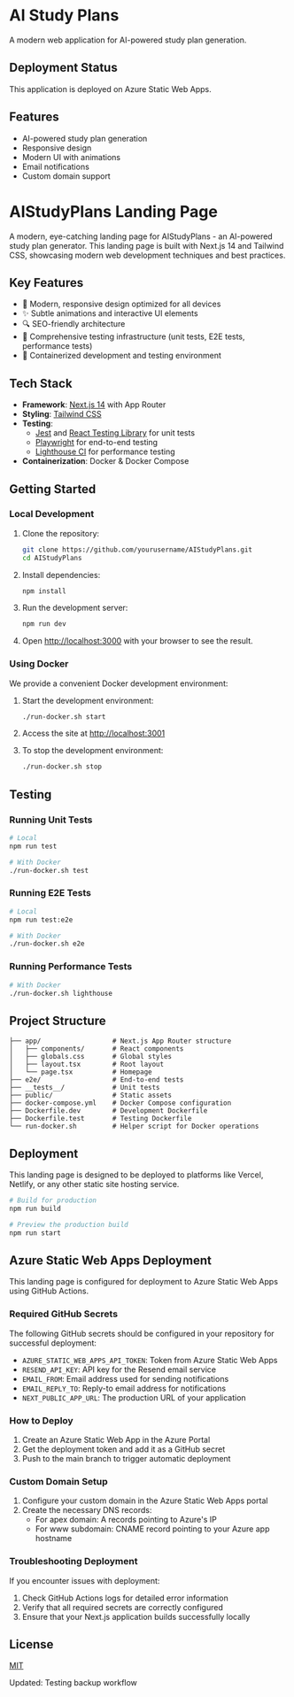 # AI Study Plans

A modern web application for AI-powered study plan generation.

## Deployment Status

This application is deployed on Azure Static Web Apps.

## Features

- AI-powered study plan generation
- Responsive design
- Modern UI with animations
- Email notifications
- Custom domain support

# AIStudyPlans Landing Page

A modern, eye-catching landing page for AIStudyPlans - an AI-powered study plan generator. This landing page is built with Next.js 14 and Tailwind CSS, showcasing modern web development techniques and best practices.

## Key Features

- 🚀 Modern, responsive design optimized for all devices
- ✨ Subtle animations and interactive UI elements
- 🔍 SEO-friendly architecture
- 🧪 Comprehensive testing infrastructure (unit tests, E2E tests, performance tests)
- 🐳 Containerized development and testing environment

## Tech Stack

- **Framework**: [Next.js 14](https://nextjs.org/) with App Router
- **Styling**: [Tailwind CSS](https://tailwindcss.com/)
- **Testing**:
  - [Jest](https://jestjs.io/) and [React Testing Library](https://testing-library.com/docs/react-testing-library/intro/) for unit tests
  - [Playwright](https://playwright.dev/) for end-to-end testing
  - [Lighthouse CI](https://github.com/GoogleChrome/lighthouse-ci) for performance testing
- **Containerization**: Docker & Docker Compose

## Getting Started

### Local Development

1. Clone the repository:
   ```bash
   git clone https://github.com/yourusername/AIStudyPlans.git
   cd AIStudyPlans
   ```

2. Install dependencies:
   ```bash
   npm install
   ```

3. Run the development server:
   ```bash
   npm run dev
   ```

4. Open [http://localhost:3000](http://localhost:3000) with your browser to see the result.

### Using Docker

We provide a convenient Docker development environment:

1. Start the development environment:
   ```bash
   ./run-docker.sh start
   ```

2. Access the site at [http://localhost:3001](http://localhost:3001)

3. To stop the development environment:
   ```bash
   ./run-docker.sh stop
   ```

## Testing

### Running Unit Tests

```bash
# Local
npm run test

# With Docker
./run-docker.sh test
```

### Running E2E Tests

```bash
# Local
npm run test:e2e

# With Docker
./run-docker.sh e2e
```

### Running Performance Tests

```bash
# With Docker
./run-docker.sh lighthouse
```

## Project Structure

```
├── app/                  # Next.js App Router structure
│   ├── components/       # React components
│   ├── globals.css       # Global styles
│   ├── layout.tsx        # Root layout
│   └── page.tsx          # Homepage
├── e2e/                  # End-to-end tests
├── __tests__/            # Unit tests
├── public/               # Static assets
├── docker-compose.yml    # Docker Compose configuration
├── Dockerfile.dev        # Development Dockerfile
├── Dockerfile.test       # Testing Dockerfile
└── run-docker.sh         # Helper script for Docker operations
```

## Deployment

This landing page is designed to be deployed to platforms like Vercel, Netlify, or any other static site hosting service.

```bash
# Build for production
npm run build

# Preview the production build
npm run start
```

## Azure Static Web Apps Deployment

This landing page is configured for deployment to Azure Static Web Apps using GitHub Actions.

### Required GitHub Secrets

The following GitHub secrets should be configured in your repository for successful deployment:

- `AZURE_STATIC_WEB_APPS_API_TOKEN`: Token from Azure Static Web Apps
- `RESEND_API_KEY`: API key for the Resend email service
- `EMAIL_FROM`: Email address used for sending notifications
- `EMAIL_REPLY_TO`: Reply-to email address for notifications
- `NEXT_PUBLIC_APP_URL`: The production URL of your application

### How to Deploy

1. Create an Azure Static Web App in the Azure Portal
2. Get the deployment token and add it as a GitHub secret
3. Push to the main branch to trigger automatic deployment

### Custom Domain Setup

1. Configure your custom domain in the Azure Static Web Apps portal
2. Create the necessary DNS records:
   - For apex domain: A records pointing to Azure's IP
   - For www subdomain: CNAME record pointing to your Azure app hostname

### Troubleshooting Deployment

If you encounter issues with deployment:

1. Check GitHub Actions logs for detailed error information
2. Verify that all required secrets are correctly configured
3. Ensure that your Next.js application builds successfully locally

## License

[MIT](LICENSE)

Updated: Testing backup workflow
